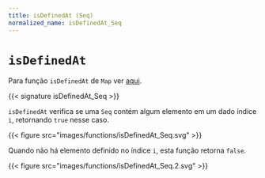 ```yaml
---
title: isDefinedAt (Seq)
normalized_name: isDefinedAt_Seq
---
```


# `isDefinedAt`

Para função `isDefinedAt` de `Map` ver [aqui](./isDefinedAt_Map).

{{< signature isDefinedAt_Seq >}}

`isDefinedAt` verifica se uma `Seq` contém algum elemento em um dado índice` i`, retornando `true` nesse caso.

{{< figure src="images/functions/isDefinedAt_Seq.svg" >}}

Quando não há elemento definido no índice `i`, esta função retorna `false`.

{{< figure src="images/functions/isDefinedAt_Seq.2.svg" >}}
